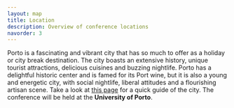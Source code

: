 ```yaml
---
layout: map
title: Location
description: Overview of conference locations
navorder: 3
---
```


Porto is a fascinating and vibrant city that has so much to offer as a holiday or city break destination. The city boasts an extensive history, unique tourist attractions, delicious cuisines and buzzing nightlife. Porto has a delightful historic center and is famed for its Port wine, but it is also a young and energetic city, with social nightlife, liberal attitudes and a flourishing artisan scene. Take a look at [this page](https://porto-north-portugal.com) for a quick guide of the city. The conference will be held at the **<!--Rectory of the--> University of Porto**.

<!-- <img alt='Rectory of the University of Porto' style='height: 100%; width: 100%;' src='/rectory.jpg'/>


### Getting There...

The nearest airport to the city of Porto is the [**Sá Carneiro Airtport**](https://www.portoairport.pt/en/opo/home). From there, you can pick one of many efficient public transportation networks at your service on [this page](https://www.portoairport.pt/en/opo/access-parking/getting-to-and-from-the-airport/public-transportation) to get to the venue.

We recommend taking [**metro line E**](https://www.metrodoporto.pt/metrodoporto/uploads/document/file/471/mapa_de_rede.pdf) at the [**Botica metro station**](https://maps.app.goo.gl/Ptzt7FBzgu1UHkZj6) (located near the airport), and exiting at the [**Trindade metro station**](https://maps.app.goo.gl/FKYPVdEa8xHzv9g6A). From there, you can either: walk to the [**venue**](https://maps.app.goo.gl/NGf2FNJLYzSWCK7c7) (aprox. 13 min); take the **703** bus at the [**Trindade bus station (TRD5)**](https://maps.app.goo.gl/bbsQ4ZVsyEAsTK29A) and exit at [**Guilherme Gomes Fernandes bus station**](https://maps.app.goo.gl/cZHJXotPHZ8voVoP7); or take **501** bus at the [**Trindade bus state (TRD6)**](https://maps.app.goo.gl/YdU9ptvRA8eTZXicA) and exit at the [**Guil. G. Fernandes bus station**](https://maps.app.goo.gl/H6kPLi62WLpkEJDb8). From either bus stations, you will quickly meet the [**venue**](https://maps.app.goo.gl/NGf2FNJLYzSWCK7c7) by walking south.

You can find the location of the airport, all relevant metro and bus stations, and the venue on the map below. In order to navigate around the city center recommend using your favorite GPS navigation app.

For further information, please contact one of the local organizers (after the map). -->
